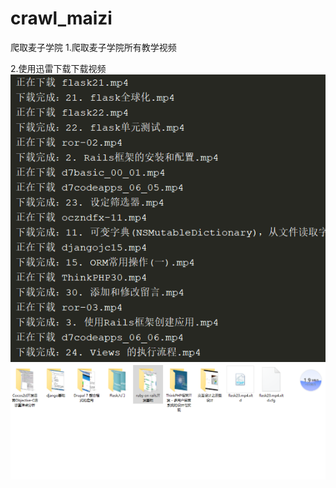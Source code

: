 # crawl_maizi
爬取麦子学院
1.爬取麦子学院所有教学视频

2.使用迅雷下载下载视频
![image](https://github.com/MacXing/crawl_maizi/blob/master/images/download.png)
![image](https://github.com/MacXing/crawl_maizi/blob/master/images/downloading_and_dir.png)
